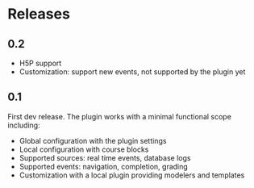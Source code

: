 # Releases

## 0.2

- H5P support
- Customization: support new events, not supported by the plugin yet

## 0.1

First dev release. The plugin works with a minimal functional scope including:

- Global configuration with the plugin settings
- Local configuration with course blocks
- Supported sources: real time events, database logs 
- Supported events: navigation, completion, grading
- Customization with a local plugin providing modelers and templates
